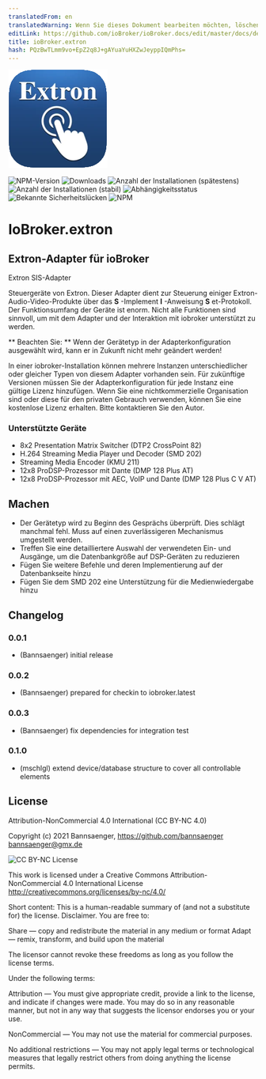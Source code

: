 ```yaml
---
translatedFrom: en
translatedWarning: Wenn Sie dieses Dokument bearbeiten möchten, löschen Sie bitte das Feld "translationsFrom". Andernfalls wird dieses Dokument automatisch erneut übersetzt
editLink: https://github.com/ioBroker/ioBroker.docs/edit/master/docs/de/adapterref/iobroker.extron/README.md
title: ioBroker.extron
hash: PQzBwTLmm9vo+EpZ2q8J+gAYuaYuHXZwJeyppIQmPhs=
---
```

![Logo](../../../en/adapterref/iobroker.extron/admin/extron.png)

![NPM-Version](http://img.shields.io/npm/v/iobroker.extron.svg)
![Downloads](https://img.shields.io/npm/dm/iobroker.extron.svg)
![Anzahl der Installationen (spätestens)](http://iobroker.live/badges/extron-installed.svg)
![Anzahl der Installationen (stabil)](http://iobroker.live/badges/extron-stable.svg)
![Abhängigkeitsstatus](https://img.shields.io/david/Bannsaenger/iobroker.extron.svg)
![Bekannte Sicherheitslücken](https://snyk.io/test/github/Bannsaenger/ioBroker.extron/badge.svg)
![NPM](https://nodei.co/npm/iobroker.extron.png?downloads=true)

# IoBroker.extron
## Extron-Adapter für ioBroker
Extron SIS-Adapter

Steuergeräte von Extron.
Dieser Adapter dient zur Steuerung einiger Extron-Audio-Video-Produkte über das **S** -Implement **I** -Anweisung **S** et-Protokoll.
Der Funktionsumfang der Geräte ist enorm. Nicht alle Funktionen sind sinnvoll, um mit dem Adapter und der Interaktion mit iobroker unterstützt zu werden.

** Beachten Sie: ** Wenn der Gerätetyp in der Adapterkonfiguration ausgewählt wird, kann er in Zukunft nicht mehr geändert werden!

In einer iobroker-Installation können mehrere Instanzen unterschiedlicher oder gleicher Typen von diesem Adapter vorhanden sein. Für zukünftige Versionen müssen Sie der Adapterkonfiguration für jede Instanz eine gültige Lizenz hinzufügen.
Wenn Sie eine nichtkommerzielle Organisation sind oder diese für den privaten Gebrauch verwenden, können Sie eine kostenlose Lizenz erhalten. Bitte kontaktieren Sie den Autor.

### Unterstützte Geräte
- 8x2 Presentation Matrix Switcher (DTP2 CrossPoint 82)
- H.264 Streaming Media Player und Decoder (SMD 202)
- Streaming Media Encoder (KMU 211)
- 12x8 ProDSP-Prozessor mit Dante (DMP 128 Plus AT)
- 12x8 ProDSP-Prozessor mit AEC, VoIP und Dante (DMP 128 Plus C V AT)

## Machen
- Der Gerätetyp wird zu Beginn des Gesprächs überprüft. Dies schlägt manchmal fehl. Muss auf einen zuverlässigeren Mechanismus umgestellt werden.
- Treffen Sie eine detailliertere Auswahl der verwendeten Ein- und Ausgänge, um die Datenbankgröße auf DSP-Geräten zu reduzieren
- Fügen Sie weitere Befehle und deren Implementierung auf der Datenbankseite hinzu
- Fügen Sie dem SMD 202 eine Unterstützung für die Medienwiedergabe hinzu

## Changelog

### 0.0.1
* (Bannsaenger) initial release

### 0.0.2
* (Bannsaenger) prepared for checkin to iobroker.latest

### 0.0.3
* (Bannsaenger) fix dependencies for integration test

### 0.1.0
* (mschlgl) extend device/database structure to cover all controllable elements

## License
Attribution-NonCommercial 4.0 International (CC BY-NC 4.0)

Copyright (c) 2021 Bannsaenger, https://github.com/bannsaenger <bannsaenger@gmx.de>

![CC BY-NC License](https://i.creativecommons.org/l/by-nc/4.0/88x31.png)

This work is licensed under a Creative Commons Attribution-NonCommercial 4.0 International License
http://creativecommons.org/licenses/by-nc/4.0/

Short content:
This is a human-readable summary of (and not a substitute for) the license. Disclaimer.
You are free to:

Share — copy and redistribute the material in any medium or format
Adapt — remix, transform, and build upon the material

The licensor cannot revoke these freedoms as long as you follow the license terms.

Under the following terms:

Attribution — You must give appropriate credit, provide a link to the license, and indicate if changes were made. You may do so in any reasonable manner, but not in any way that suggests the licensor endorses you or your use.

NonCommercial — You may not use the material for commercial purposes.

No additional restrictions — You may not apply legal terms or technological measures that legally restrict others from doing anything the license permits.